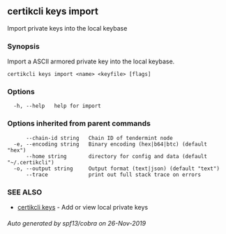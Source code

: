 ## certikcli keys import

Import private keys into the local keybase

### Synopsis

Import a ASCII armored private key into the local keybase.

```
certikcli keys import <name> <keyfile> [flags]
```

### Options

```
  -h, --help   help for import
```

### Options inherited from parent commands

```
      --chain-id string   Chain ID of tendermint node
  -e, --encoding string   Binary encoding (hex|b64|btc) (default "hex")
      --home string       directory for config and data (default "~/.certikcli")
  -o, --output string     Output format (text|json) (default "text")
      --trace             print out full stack trace on errors
```

### SEE ALSO

* [certikcli keys](certikcli_keys.md)	 - Add or view local private keys

###### Auto generated by spf13/cobra on 26-Nov-2019
